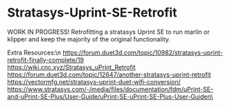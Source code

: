 # Stratasys-Uprint-SE-Retrofit
WORK IN PROGRESS! Retrofitting a stratasys Uprint SE to run marlin or klipper and keep the majority of the original functionality.


Extra Resources:\n
https://forum.duet3d.com/topic/10982/stratasys-uprint-retrofit-finally-complete/19<br />
https://wiki.cnc.xyz/Stratasys_uPrint_Retrofit<br />
https://forum.duet3d.com/topic/12647/another-stratasys-uprint-retrofit<br />
https://vectormfg.net/stratasys-uprint-duet-wifi-conversion/<br />
https://www.stratasys.com/-/media/files/documentation/fdm/uPrint-SE-and-uPrint-SE-Plus/User-Guide/uPrint-SE-uPrint-SE-Plus-User-Guiden\<br />
